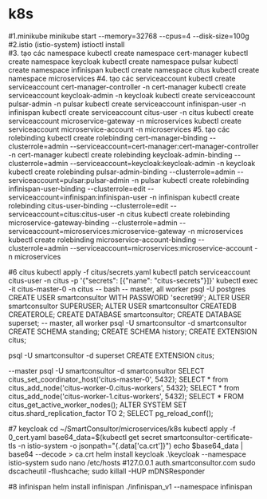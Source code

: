 # k8s
#1.minikube
minikube start --memory=32768 --cpus=4 --disk-size=100g
#2.istio (istio-system)
istioctl install  
#3. tạo các namespace
kubectl create namespace cert-manager
kubectl create namespace keycloak
kubectl create namespace pulsar
kubectl create namespace infinispan
kubectl create namespace citus
kubectl create namespace microservices
#4. tạo các serviceaccount
kubectl create serviceaccount cert-manager-controller -n cert-manager
kubectl create serviceaccount keycloak-admin -n keycloak
kubectl create serviceaccount pulsar-admin -n pulsar
kubectl create serviceaccount infinispan-user -n infinispan
kubectl create serviceaccount citus-user -n citus
kubectl create serviceaccount microservice-gateway -n microservices
kubectl create serviceaccount microservice-account -n microservices
#5. tạo các rolebinding
kubectl create rolebinding cert-manager-binding --clusterrole=admin --serviceaccount=cert-manager:cert-manager-controller -n cert-manager
kubectl create rolebinding keycloak-admin-binding --clusterrole=admin --serviceaccount=keycloak:keycloak-admin -n keycloak
kubectl create rolebinding pulsar-admin-binding --clusterrole=admin --serviceaccount=pulsar:pulsar-admin -n pulsar
kubectl create rolebinding infinispan-user-binding --clusterrole=edit --serviceaccount=infinispan:infinispan-user -n infinispan
kubectl create rolebinding citus-user-binding --clusterrole=edit --serviceaccount=citus:citus-user -n citus
kubectl create rolebinding microservice-gateway-binding --clusterrole=admin --serviceaccount=microservices:microservice-gateway -n microservices
kubectl create rolebinding microservice-account-binding --clusterrole=admin --serviceaccount=microservices:microservice-account -n microservices

#6 citus
kubectl apply -f citus/secrets.yaml 
kubectl patch serviceaccount citus-user -n citus -p '{"secrets": [{"name": "citus-secrets"}]}'
kubectl exec -it citus-master-0 -n citus -- bash
-- master, all worker
psql -U postgres
CREATE USER smartconsultor WITH PASSWORD 'secret99';
ALTER USER smartconsultor SUPERUSER;
ALTER USER smartconsultor CREATEDB CREATEROLE;
CREATE DATABASE smartconsultor;
CREATE DATABASE superset;
-- master, all worker
psql -U smartconsultor -d smartconsultor
CREATE SCHEMA standing;
CREATE SCHEMA history;
CREATE EXTENSION citus;

psql -U smartconsultor -d superset
CREATE EXTENSION citus;

--master 
psql -U smartconsultor -d smartconsultor
SELECT citus_set_coordinator_host('citus-master-0', 5432);
SELECT * from citus_add_node('citus-worker-0.citus-workers', 5432);
SELECT * from citus_add_node('citus-worker-1.citus-workers', 5432);
SELECT * FROM citus_get_active_worker_nodes();
ALTER SYSTEM SET citus.shard_replication_factor TO 2;
SELECT pg_reload_conf();

#7 keycloak
cd ~/SmartConsultor/microservices/k8s 
kubectl apply -f 0_cert.yaml 
base64_data=$(kubectl get secret smartconsultor-certificate-tls -n istio-system -o jsonpath="{.data['ca\.crt']}")
echo $base64_data | base64 --decode > ca.crt
helm install keycloak .\keycloak --namespace istio-system
sudo nano /etc/hosts #127.0.0.1 auth.smartconsultor.com
sudo dscacheutil -flushcache; sudo killall -HUP mDNSResponder

#8 infinispan
helm install infinispan ./infinispan_v1 --namespace infinispan
